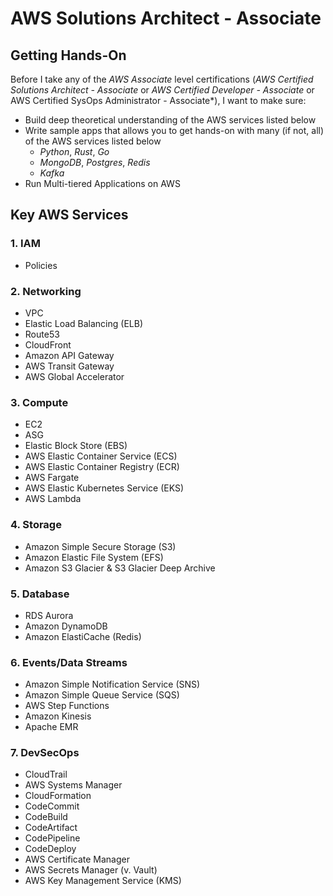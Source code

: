 # AWS Solutions Architect - Associate

## Getting Hands-On
Before I take any of the *AWS Associate* level certifications (*AWS Certified Solutions Architect - Associate* or *AWS Certified Developer - Associate* or AWS Certified SysOps Administrator - Associate*), I want to make sure:

- Build deep theoretical understanding of the AWS services listed below
- Write sample apps that allows you to get hands-on with many (if not, all) of the AWS services listed below
  + *Python*, *Rust*, *Go*
  + *MongoDB*, *Postgres*, *Redis*
  + *Kafka*
- Run Multi-tiered Applications on AWS

## Key AWS Services

### 1. IAM
+ Policies

### 2. Networking
+ VPC
+ Elastic Load Balancing (ELB)
+ Route53
+ CloudFront
+ Amazon API Gateway
+ AWS Transit Gateway
+ AWS Global Accelerator

### 3. Compute
+ EC2
+ ASG
+ Elastic Block Store (EBS)
+ AWS Elastic Container Service (ECS)
+ AWS Elastic Container Registry (ECR)
+ AWS Fargate
+ AWS Elastic Kubernetes Service (EKS)
+ AWS Lambda

### 4. Storage
+ Amazon Simple Secure Storage (S3)
+ Amazon Elastic File System (EFS)
+ Amazon S3 Glacier & S3 Glacier Deep Archive

### 5. Database
+ RDS Aurora
+ Amazon DynamoDB
+ Amazon ElastiCache (Redis)

### 6. Events/Data Streams
+ Amazon Simple Notification Service (SNS)
+ Amazon Simple Queue Service (SQS)
+ AWS Step Functions
+ Amazon Kinesis
+ Apache EMR

### 7. DevSecOps
+ CloudTrail
+ AWS Systems Manager
+ CloudFormation
+ CodeCommit
+ CodeBuild
+ CodeArtifact
+ CodePipeline
+ CodeDeploy
+ AWS Certificate Manager
+ AWS Secrets Manager (v. Vault)
+ AWS Key Management Service (KMS)
